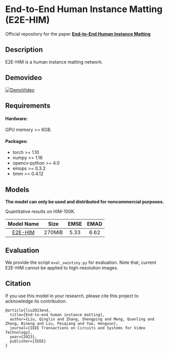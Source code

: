 # End-to-End Human Instance Matting (E2E-HIM)

Official repository for the paper [**End-to-End Human Instance Matting**](https://ieeexplore.ieee.org/document/10224299)

## Description

E2E-HIM is a human instance matting network.

## Demovideo

[![DemoVideo](http://img.youtube.com/vi/-WZBqxbE7XU/0.jpg)](https://www.youtube.com/watch?v=-WZBqxbE7XU "Demo Video")

## Requirements
#### Hardware:

GPU memory >= 6GB.

#### Packages:

- torch >= 1.10
- numpy >= 1.16
- opencv-python >= 4.0
- einops >= 0.3.2
- timm >= 0.4.12

## Models
**The model can only be used and distributed for noncommercial purposes.** 

Quantitative results on HIM-100K.

|                                   Model Name                                   |  Size  | EMSE | EMAD |
|:------------------------------------------------------------------------------:|:------:|:----:|:----:|
| [E2E-HIM](https://mega.nz/file/3IJAFDYQ#FFJk7FADXqYjr-FHDmmW6MbGPf5TVvYocID3RaVaa28) | 270MiB | 5.33 | 6.62 |

## Evaluation
We provide the script `eval_swintiny.py` for evaluation. Note that, current E2E-HIM cannot be applied to high-resolution images.

## Citation

If you use this model in your research, please cite this project to acknowledge its contribution.

```plaintext
@article{liu2023end,
  title={End-to-end human instance matting},
  author={Liu, Qinglin and Zhang, Shengping and Meng, Quanling and Zhong, Bineng and Liu, Peiqiang and Yao, Hongxun},
  journal={IEEE Transactions on Circuits and Systems for Video Technology},
  year={2023},
  publisher={IEEE}
}
```

